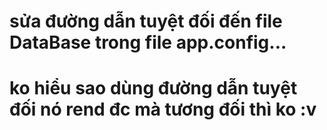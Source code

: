 ﻿# sửa đường dẫn tuyệt đối đến file DataBase trong file app.config...
# ko hiểu sao dùng đường dẫn tuyệt đối nó rend đc mà tương đối thì ko :v